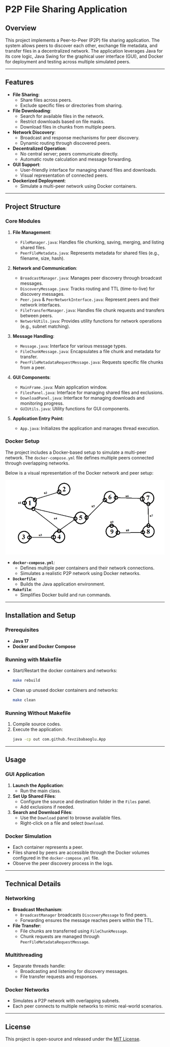 # P2P File Sharing Application

## Overview
This project implements a Peer-to-Peer (P2P) file sharing application. The system allows peers to discover each other, exchange file metadata, and transfer files in a decentralized network. The application leverages Java for its core logic, Java Swing for the graphical user interface (GUI), and Docker for deployment and testing across multiple simulated peers.

---

## Features
- **File Sharing**:
  - Share files across peers.
  - Exclude specific files or directories from sharing.
- **File Downloading**:
  - Search for available files in the network.
  - Restrict downloads based on file masks.
  - Download files in chunks from multiple peers.
- **Network Discovery**:
  - Broadcast and response mechanisms for peer discovery.
  - Dynamic routing through discovered peers.
- **Decentralized Operation**:
  - No central server; peers communicate directly.
  - Automatic route calculation and message forwarding.
- **GUI Support**:
  - User-friendly interface for managing shared files and downloads.
  - Visual representation of connected peers.
- **Dockerized Deployment**:
  - Simulate a multi-peer network using Docker containers.

---

## Project Structure

### Core Modules
1. **File Management**:
   - `FileManager.java`: Handles file chunking, saving, merging, and listing shared files.
   - `PeerFileMetadata.java`: Represents metadata for shared files (e.g., filename, size, hash).

2. **Network and Communication**:
   - `BroadcastManager.java`: Manages peer discovery through broadcast messages.
   - `DiscoveryMessage.java`: Tracks routing and TTL (time-to-live) for discovery messages.
   - `Peer.java` & `PeerNetworkInterface.java`: Represent peers and their network interfaces.
   - `FileTransferManager.java`: Handles file chunk requests and transfers between peers.
   - `NetworkUtils.java`: Provides utility functions for network operations (e.g., subnet matching).

3. **Message Handling**:
   - `Message.java`: Interface for various message types.
   - `FileChunkMessage.java`: Encapsulates a file chunk and metadata for transfer.
   - `PeerFileMetadataRequestMessage.java`: Requests specific file chunks from a peer.

4. **GUI Components**:
   - `MainFrame.java`: Main application window.
   - `FilesPanel.java`: Interface for managing shared files and exclusions.
   - `DownloadPanel.java`: Interface for managing downloads and monitoring progress.
   - `GUIUtils.java`: Utility functions for GUI components.

5. **Application Entry Point**:
   - `App.java`: Initializes the application and manages thread execution.

### Docker Setup
The project includes a Docker-based setup to simulate a multi-peer network. The `docker-compose.yml` file defines multiple peers connected through overlapping networks.

Below is a visual representation of the Docker network and peer setup:

![Network Diagram](docs/docker_network_diagram.png)

- **`docker-compose.yml`**:
  - Defines multiple peer containers and their network connections.
  - Simulates a realistic P2P network using Docker networks.
- **`Dockerfile`**:
  - Builds the Java application environment.
- **`Makefile`**:
  - Simplifies Docker build and run commands.

---

## Installation and Setup

### Prerequisites
- **Java 17**
- **Docker and Docker Compose**

### Running with Makefile
 - Start/Restart the docker containers and networks:
   ```bash
   make rebuild
   ```
 - Clean up unused docker containers and networks:
   ```bash
   make clean
   ```

### Running Without Makefile
1. Compile source codes.
2. Execute the application:
   ```bash
   java -cp out com.github.fevzibabaoglu.App
   ```

---

## Usage

### GUI Application
1. **Launch the Application**:
   - Run the main class.
2. **Set Up Shared Files**:
   - Configure the source and destination folder in the `Files` panel.
   - Add exclusions if needed.
3. **Search and Download Files**:
   - Use the `Download` panel to browse available files.
   - Right-click on a file and select `Download`.

### Docker Simulation
- Each container represents a peer.
- Files shared by peers are accessible through the Docker volumes configured in the `docker-compose.yml` file.
- Observe the peer discovery process in the logs.

---

## Technical Details

### Networking
- **Broadcast Mechanism**:
  - `BroadcastManager` broadcasts `DiscoveryMessage` to find peers.
  - Forwarding ensures the message reaches peers within the TTL.
- **File Transfer**:
  - File chunks are transferred using `FileChunkMessage`.
  - Chunk requests are managed through `PeerFileMetadataRequestMessage`.

### Multithreading
- Separate threads handle:
  - Broadcasting and listening for discovery messages.
  - File transfer requests and responses.

### Docker Networks
- Simulates a P2P network with overlapping subnets.
- Each peer connects to multiple networks to mimic real-world scenarios.

---

## License
This project is open-source and released under the [MIT License](LICENSE).
